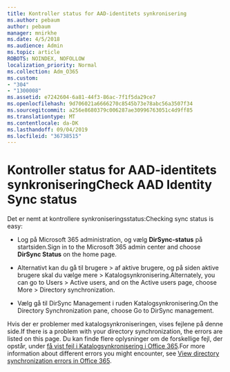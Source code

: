 ```yaml
---
title: Kontroller status for AAD-identitets synkronisering
ms.author: pebaum
author: pebaum
manager: mnirkhe
ms.date: 4/5/2018
ms.audience: Admin
ms.topic: article
ROBOTS: NOINDEX, NOFOLLOW
localization_priority: Normal
ms.collection: Adm_O365
ms.custom:
- "304"
- "1300008"
ms.assetid: e7242604-6a81-44f3-86ac-7f1f5da29ce7
ms.openlocfilehash: 9d706021a6666270c8545b73e78abc56a3507f34
ms.sourcegitcommit: a256e8680379c006287ae30996763051c4d9ff85
ms.translationtype: MT
ms.contentlocale: da-DK
ms.lasthandoff: 09/04/2019
ms.locfileid: "36738515"
---
```

# <a name="check-aad-identity-sync-status"></a><span data-ttu-id="6b563-102">Kontroller status for AAD-identitets synkronisering</span><span class="sxs-lookup"><span data-stu-id="6b563-102">Check AAD Identity Sync status</span></span>

<span data-ttu-id="6b563-103">Det er nemt at kontrollere synkroniseringsstatus:</span><span class="sxs-lookup"><span data-stu-id="6b563-103">Checking sync status is easy:</span></span>
  
- <span data-ttu-id="6b563-104">Log på Microsoft 365 administration, og vælg **DirSync-status** på startsiden.</span><span class="sxs-lookup"><span data-stu-id="6b563-104">Sign in to the Microsoft 365 admin center and choose **DirSync Status** on the home page.</span></span>

- <span data-ttu-id="6b563-105">Alternativt kan du gå til brugere \> af aktive brugere, og på siden aktive brugere skal du vælge mere \> Katalogsynkronisering.</span><span class="sxs-lookup"><span data-stu-id="6b563-105">Alternately, you can go to Users \> Active users, and on the Active users page, choose More \> Directory synchronization.</span></span>

- <span data-ttu-id="6b563-106">Vælg gå til DirSync Management i ruden Katalogsynkronisering.</span><span class="sxs-lookup"><span data-stu-id="6b563-106">On the Directory Synchronization pane, choose Go to DirSync management.</span></span>

<span data-ttu-id="6b563-107">Hvis der er problemer med katalogsynkroniseringen, vises fejlene på denne side.</span><span class="sxs-lookup"><span data-stu-id="6b563-107">If there is a problem with your directory synchronization, the errors are listed on this page.</span></span> <span data-ttu-id="6b563-108">Du kan finde flere oplysninger om de forskellige fejl, der opstår, under [få vist fejl i Katalogsynkronisering i Office 365](https://docs.microsoft.com//office365/enterprise/identify-directory-synchronization-errors).</span><span class="sxs-lookup"><span data-stu-id="6b563-108">For more information about different errors you might encounter, see [View directory synchronization errors in Office 365](https://docs.microsoft.com//office365/enterprise/identify-directory-synchronization-errors).</span></span>
  